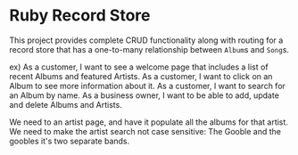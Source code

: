 # Ruby Record Store

This project provides complete CRUD functionality along with routing for a record store that has a one-to-many relationship between `Album`s and `Song`s.

ex)
As a customer, I want to see a welcome page that includes a list of recent Albums and featured Artists.
As a customer, I want to click on an Album to see more information about it.
As a customer, I want to search for an Album by name.
As a business owner, I want to be able to add, update and delete Albums and Artists.

We need to an artist page, and have it populate all the albums for that artist.
We need to make the artist search not case sensitive: The Gooble and the goobles it's two separate bands.


